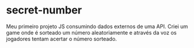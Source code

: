 # secret-number
Meu primeiro projeto JS consumindo dados externos de uma API. Criei um game onde é sorteado um número aleatoriamente e através da voz os jogadores tentam acertar o número sorteado. 
